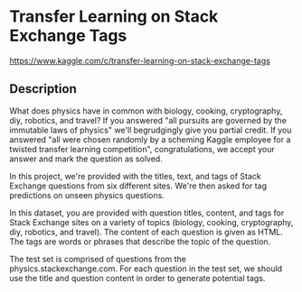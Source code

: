 # Transfer Learning on Stack Exchange Tags
https://www.kaggle.com/c/transfer-learning-on-stack-exchange-tags

## Description
What does physics have in common with biology, cooking, cryptography, diy, robotics, and travel? If you answered "all pursuits are governed by the immutable laws of physics" we'll begrudgingly give you partial credit. If you answered "all were chosen randomly by a scheming Kaggle employee for a twisted transfer learning competition", congratulations, we accept your answer and mark the question as solved.

In this project, we're provided with the titles, text, and tags of Stack Exchange questions from six different sites. We're then asked for tag predictions on unseen physics questions.

In this dataset, you are provided with question titles, content, and tags for Stack Exchange sites on a variety of topics (biology, cooking, cryptography, diy, robotics, and travel). The content of each question is given as HTML. The tags are words or phrases that describe the topic of the question.

The test set is comprised of questions from the physics.stackexchange.com. For each question in the test set, we should use the title and question content in order to generate potential tags.
